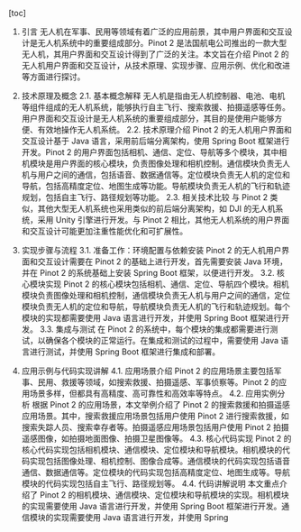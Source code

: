 
[toc]                    
                
                
1. 引言
    无人机在军事、民用等领域有着广泛的应用前景，其中用户界面和交互设计是无人机系统中的重要组成部分。Pinot 2 是法国航电公司推出的一款大型无人机，其用户界面和交互设计得到了广泛的关注。本文旨在介绍 Pinot 2 的无人机用户界面和交互设计，从技术原理、实现步骤、应用示例、优化和改进等方面进行探讨。

2. 技术原理及概念
    2.1. 基本概念解释
        无人机是指由无人机控制器、电池、电机等组件组成的无人机系统，能够执行自主飞行、搜索救援、拍摄遥感等任务。用户界面和交互设计是无人机系统的重要组成部分，其目的是使用户能够方便、有效地操作无人机系统。
    2.2. 技术原理介绍
        Pinot 2 的无人机用户界面和交互设计基于 Java 语言，采用前后端分离架构，使用 Spring Boot 框架进行开发。Pinot 2 的用户界面包括相机、通信、定位、导航等多个模块，其中相机模块是用户界面的核心模块，负责图像处理和相机控制。通信模块负责无人机与用户之间的通信，包括语音、数据通信等。定位模块负责无人机的定位和导航，包括高精度定位、地图生成等功能。导航模块负责无人机的飞行和轨迹规划，包括自主飞行、路径规划等功能。
    2.3. 相关技术比较
        与 Pinot 2 类似，其他大型无人机系统也采用类似的前后端分离架构，如 DJI 的无人机系统，采用 Unity 引擎进行开发。与 Pinot 2 相比，其他无人机系统的用户界面和交互设计可能更加注重性能优化和可扩展性。

3. 实现步骤与流程
    3.1. 准备工作：环境配置与依赖安装
        Pinot 2 的无人机用户界面和交互设计需要在 Pinot 2 的基础上进行开发，首先需要安装 Java 环境，并在 Pinot 2 的系统基础上安装 Spring Boot 框架，以便进行开发。
    3.2. 核心模块实现
        Pinot 2 的核心模块包括相机、通信、定位、导航四个模块。相机模块负责图像处理和相机控制，通信模块负责无人机与用户之间的通信，定位模块负责无人机的定位和导航，导航模块负责无人机的飞行和轨迹规划。每个模块的实现都需要使用 Java 语言进行开发，并使用 Spring Boot 框架进行开发。
    3.3. 集成与测试
        在 Pinot 2 的系统中，每个模块的集成都需要进行测试，以确保各个模块的正常运行。在集成和测试的过程中，需要使用 Java 语言进行测试，并使用 Spring Boot 框架进行集成和部署。

4. 应用示例与代码实现讲解
    4.1. 应用场景介绍
        Pinot 2 的应用场景主要包括军事、民用、救援等领域，如搜索救援、拍摄遥感、军事侦察等。Pinot 2 的应用场景多样，但都具有高精度、高可靠性和高效率等特点。
    4.2. 应用实例分析
        根据 Pinot 2 的应用场景，本文举例介绍了 Pinot 2 的搜索救援和拍摄遥感应用场景。其中，搜索救援应用场景包括用户使用 Pinot 2 进行搜索救援，如搜索失踪人员、搜索幸存者等。拍摄遥感应用场景包括用户使用 Pinot 2 拍摄遥感图像，如拍摄地面图像、拍摄卫星图像等。
    4.3. 核心代码实现
        Pinot 2 的核心代码实现包括相机模块、通信模块、定位模块和导航模块。相机模块的代码实现包括图像处理、相机控制、图像合成等。通信模块的代码实现包括语音通信、数据通信等。定位模块的代码实现包括高精度定位、地图生成等。导航模块的代码实现包括自主飞行、路径规划等。
    4.4. 代码讲解说明
        本文重点介绍了 Pinot 2 的相机模块、通信模块、定位模块和导航模块的实现。相机模块的实现需要使用 Java 语言进行开发，并使用 Spring Boot 框架进行开发。通信模块的实现需要使用 Java 语言进行开发，并使用 Spring

